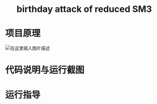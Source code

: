 <h1 align="center">birthday attack of reduced SM3</h1>

# 项目原理
![在这里插入图片描述](https://img-blog.csdnimg.cn/ecd5617ff67640988117e396290e2a4f.png)

# 代码说明与运行截图
# 运行指导

